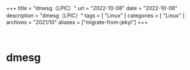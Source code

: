 +++
title = "dmesg（LPIC）"
url = "2022-10-08"
date = "2022-10-08"
description = "dmesg（LPIC）"
tags = [
  "Linux"
]
categories = [
  "Linux"
]
archives = "2021/10"
aliases = ["migrate-from-jekyl"]
+++

<br>

# dmesg


